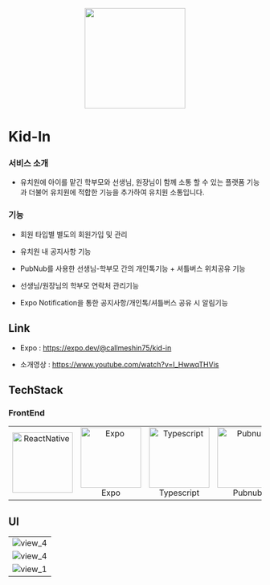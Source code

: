 <p align="center"><img width='200px' src="https://user-images.githubusercontent.com/31322144/144735216-f6749c98-d655-43b4-8cd0-0ad2559b4626.png"></p>

# Kid-In

### 서비스 소개

-  유치원에 아이를 맡긴 학부모와 선생님, 원장님이 함께 소통 할 수 있는 플랫폼 기능과  더불어 유치원에 적합한 기능을 추가하여 유치원 소통입니다.

### 기능

- 회원 타입별 별도의 회원가입 및 관리

- 유치원 내 공지사항 기능
- PubNub를 사용한 선생님-학부모 간의 개인톡기능 + 셔틀버스 위치공유 기능
- 선생님/원장님의 학부모 연락처 관리기능
- Expo Notification을 통한 공지사항/개인톡/셔틀버스 공유 시 알림기능



## Link

- Expo  : https://expo.dev/@callmeshin75/kid-in

- 소개영상 : https://www.youtube.com/watch?v=I_HwwqTHVis

  

## TechStack

### FrontEnd

<table><tbody>
  <tr align="center" valign="middle">
    <td width="120">
      <a href="https://reactjs.org" target="_blank"> 
        <img src="https://user-images.githubusercontent.com/31322144/144735308-1f0d9732-cbaa-4819-9f4d-722e735f20ba.png" alt="ReactNative" width="120" height="120"/> 
      </a>
    </td>
    <td width="120">
      <a href="https://expo.dev/" target="_blank"> 
        <img src="https://user-images.githubusercontent.com/31322144/144735309-f6d79934-e23a-4c03-96a0-db975cd777c0.png" alt="Expo" width="120" height="120"/> 
      </a>
        <br>Expo
      </td>
    <td width="120">
      <a href="https://www.typescriptlang.org/" target="_blank"> 
        <img src="https://user-images.githubusercontent.com/31322144/144735364-74020335-4da0-43f6-99cc-e10be54bca84.png" alt="Typescript" width="120" height="120"/> 
      </a>
        <br>Typescript
      </td>
    <td width="120">
      <a href="https://www.pubnub.com/" target="_blank"> 
        <img src="https://user-images.githubusercontent.com/31322144/144735367-dab9e2e0-da1a-47e2-be31-949c7b2abbe3.png" alt="Pubnub" width="120" height="120"/> 
      </a>
        <br>Pubnub
      </td>
  </tr>
</tbody></table>



## UI

<table frame="void" style="border:none;" ><tbody>
    <tr align="center" valign="middle" style="border:none;">
    <td style="border:none;">
        <img src="https://user-images.githubusercontent.com/31322144/144735505-0185a83c-b7cb-426e-9515-7e5b14f8a8ca.png" alt="view_4"/> 
    </td>
  </tr>
    <tr align="center" valign="middle" style="border:none;">
    <td style="border:none;">
        <img src="https://user-images.githubusercontent.com/31322144/144735503-1433a5be-9f3d-4776-b33a-30e18360a7de.png" alt="view_4"/> 
    </td>
  </tr>
  <tr align="center" valign="middle"  style="border:none;">
    <td style="border:none;">
        <img src="https://user-images.githubusercontent.com/31322144/144735502-58932382-28b0-41fc-987d-9467c2462258.png" alt="view_1"/> 
      </td>
  </tr>
</tbody></table>

